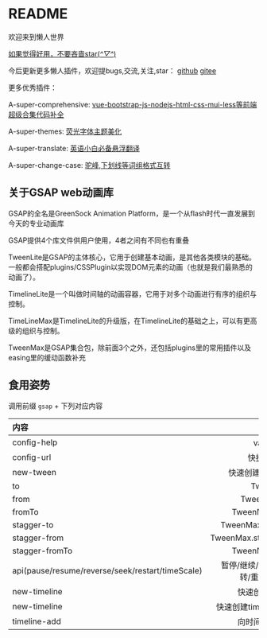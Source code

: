 # README

欢迎来到懒人世界

[如果觉得好用，不要吝啬star(*^▽^*)](https://gitee.com/qq34347476/gsapCodes)

今后更新更多懒人插件，欢迎提bugs,交流,关注,star：
[github](https://github.com/qq34347476)
[gitee](https://gitee.com/qq34347476)

更多优秀插件：

A-super-comprehensive: [vue-bootstrap-js-nodejs-html-css-mui-less等前端超级合集代码补全](https://marketplace.visualstudio.com/items?itemName=xuedao.super-comprehensive)

A-super-themes: [荧光字体主题美化](https://marketplace.visualstudio.com/items?itemName=xuedao.super-themes)

A-super-translate: [英语小白必备悬浮翻译](https://marketplace.visualstudio.com/items?itemName=xuedao.super-translate)

A-super-change-case: [驼峰,下划线等词组格式互转](https://marketplace.visualstudio.com/items?itemName=xuedao.super-change-case)

## 关于GSAP web动画库

GSAP的全名是GreenSock Animation Platform，是一个从flash时代一直发展到今天的专业动画库

GSAP提供4个库文件供用户使用，4者之间有不同也有重叠

TweenLite是GSAP的主体核心，它用于创建基本动画，是其他各类模块的基础。一般都会搭配plugins/CSSPlugin以实现DOM元素的动画（也就是我们最熟悉的动画了）。

TimelineLite是一个叫做时间轴的动画容器，它用于对多个动画进行有序的组织与控制。

TimeLineMax是TimelineLite的升级版，在TimelineLite的基础之上，可以有更高级的组织与控制。

TweenMax是GSAP集合包，除前面3个之外，还包括plugins里的常用插件以及easing里的缓动函数补充

## 食用姿势

调用前缀  `gsap` + 下列对应内容


| 内容                                             |                                快捷键 |
| :----------------------------------------------- | ------------------------------------: |
| config-help                                      |                          vars相关属性 |
| config-url                                       |                          快捷引入GSAP |
| new-tween                                        |                      快速创建TweenMax |
| to                                               |                           TweenMax.to |
| from                                             |                         TweenMax.from |
| fromTo                                           |                       TweenMax.fromTo |
| stagger-to                                       |                    TweenMax.staggerTo |
| stagger-from                                     |                  TweenMax.staggerFrom |
| stagger-fromTo                                   |                       TweenMax.fromTo |
| api(pause/resume/reverse/seek/restart/timeScale) | 暂停/继续/反转播放/跳转/重播/倍速播放 |
| new-timeline                                     |                      快速创建Timeline |
| new-timeline                                     |                快速创建timeline时间轴 |
| timeline-add                                     |                      向时间轴添加动画 |
